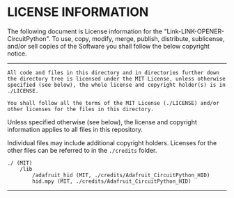 # LICENSE INFORMATION

The following document is License information for the "Link-LINK-OPENER-CircuitPython". To use, copy, modify, merge, publish, distribute, sublicense, and/or sell copies of the Software you shall follow the below copyright notice.

___

```
All code and files in this directory and in directories further down the directory tree is licensed under the MIT License, unless otherwise specified (see below), the whole license and copyright holder(s) is in ./LICENSE.

You shall follow all the terms of the MIT License (./LICENSE) and/or other licenses for the files in this directory.
```

Unless specified otherwise (see below), the license and copyright information applies to all files in this repository.

Individual files may include additional copyright holders. Licenses for the other files can be referred to in the `./credits` folder. 

```
./ (MIT)
    /lib
        /adafruit_hid (MIT, ./credits/Adafruit_CircuitPython_HID)
        hid.mpy (MIT, ./credits/Adafruit_CircuitPython_HID)
```

---
